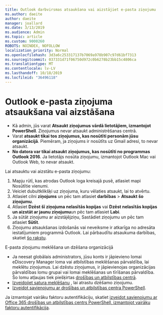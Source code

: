 ```yaml
---
title: Outlook darbvirsmas atsaukšana vai aizstājiet e-pasta ziņojumu
ms.author: daeite
author: daeite
manager: joallard
ms.date: 3/13/2019
ms.audience: Admin
ms.topic: article
ms.custom: 9000260
ROBOTS: NOINDEX, NOFOLLOW
localization_priority: Normal
ms.openlocfilehash: 3d3a6c253317137b7069a978b907c97d61bf7313
ms.sourcegitcommit: 037331d71f06750d972c0b6278b23bb15c4806ca
ms.translationtype: MT
ms.contentlocale: lv-LV
ms.lasthandoff: 10/18/2019
ms.locfileid: "36496118"
---
```

# <a name="recall-or-replace-an-outlook-email-message"></a>Outlook e-pasta ziņojuma atsaukšana vai aizstāšana

- Kā admin, jūs varat **Atsaukt ziņojumus vārdā lietotājiem, izmantojot PowerShell**. Ziņojumus nevar atsaukt administrēšanas centrā.
- Varat **atsaukt tikai tos ziņojumus, kas nosūtīti personām jūsu organizācijā**. Piemēram, ja ziņojums ir nosūtīts uz Gmail adresi, to nevar atsaukt.
- **No datora var tikai atsaukt ziņojumus, kas nosūtīti no programmas Outlook 2016**. Ja lietotājs nosūta ziņojumu, izmantojot Outlook Mac vai Outlook Web, to nevar atsaukt.

Lai atsauktu vai aizstātu e-pasta ziņojumu:

1. Mapju rūtī, kas atrodas Outlook loga kreisajā pusē, atlasiet mapi Nosūtītie vienumi.
1. Veiciet dubultklikšķi uz ziņojuma, kuru vēlaties atsaukt, lai to atvērtu.
1. Atlasiet cilni **ziņojums** un pēc tam atlasiet **darbības** > **Atsaukt šo ziņojumu**.
1. Atlasiet **Dzēst šī ziņojuma nelasītās kopijas** vai **Dzēst nelasītās kopijas un aizstāt ar jaunu ziņojumu**un pēc tam atlasiet **Labi**.
1. Ja sūtāt ziņojumu ar aizstājējziņu, Sastādiet ziņojumu un pēc tam atlasiet **Sūtīt**.
1. Ziņojumu atsaukšanas izdošanās vai neveiksme ir atkarīga no adresāta iestatījumiem programmā Outlook. Lai pārbaudītu atsaukuma darbības, skatiet [šo rakstu](https://support.office.com/article/35027f88-d655-4554-b4f8-6c0729a723a0).

E-pasta ziņojumu meklēšana un dzēšana organizācijā

- Ja neesat globālais administrators, jūsu konts ir jāpievieno lomai eDiscovery Manager loma vai atbilstības meklēšanas pārvaldība, lai meklētu ziņojumus. Lai dzēstu ziņojumus, ir jāpievienojas organizācijas pārvaldības lomu grupai vai lomai meklēšanas un tīrīšanas pārvaldība. Šo lomu atļaujas tiek piešķirtas [drošības un atbilstības centrā](https://go.microsoft.com/fwlink/?linkid=2083731).
- [Izveidojiet satura meklēšanu](https://docs.microsoft.com/office365/securitycompliance/content-search) , lai atrastu dzēšamo ziņojumu.
- [Izveidot savienojumu ar drošības un atbilstības centra PowerShell](https://docs.microsoft.com/powershell/exchange/office-365-scc/connect-to-scc-powershell/connect-to-scc-powershell?view=exchange-ps).

Ja izmantojat vairāku faktoru autentifikāciju, skatiet [izveidot savienojumu ar Office 365 drošības un atbilstības centrs PowerShell, izmantojot vairāku faktoru autentifikācija](https://docs.microsoft.com/powershell/exchange/office-365-scc/connect-to-scc-powershell/mfa-connect-to-scc-powershell?view=exchange-ps).